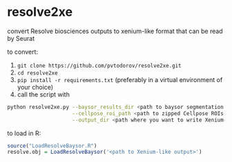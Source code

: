 # resolve2xe
convert Resolve biosciences outputs to xenium-like format that can be read by Seurat

to convert:
1. `git clone https://github.com/pvtodorov/resolve2xe.git`
2. `cd resolve2xe`
3. `pip install -r requirements.txt` (preferably in a virtual environment of your choice)
4. call the script with
```bash
python resolve2xe.py --baysor_results_dir <path to baysor segmentation directory from Resolve> \
                     --cellpose_roi_path <path to zipped Cellpose ROIs from Resolve> \
                     --output_dir <path where you want to write Xenium-like output>
```

to load in R:
```r
source("LoadResolveBaysor.R")
resolve.obj = LoadResolveBaysor('<path to Xenium-like output>')
```
